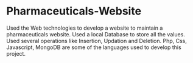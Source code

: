 # Pharmaceuticals-Website
Used the Web technologies to develop a website to maintain a pharmaceuticals website. Used a local Database to store all the values. Used several operations like Insertion, Updation and Deletion.
Php, Css, Javascript, MongoDB are some of the languages used to develop this project.
